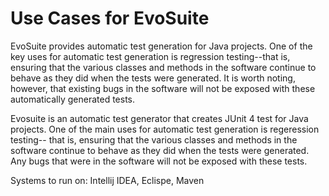 # Use Cases for EvoSuite
EvoSuite provides automatic test generation for Java projects.  One of the key uses for automatic test generation is regression testing--that is, ensuring that the various classes and methods in the software continue to behave as they did when the tests were generated.  It is worth noting, however, that existing bugs in the software will not be exposed with these automatically generated tests.

Evosuite is an automatic test generator that creates JUnit 4 test for Java projects. One of the main uses for automatic test generation is regeression testing-- that is, ensuring that the various classes and methods in the software continue to behave as they did when the tests were generated. Any bugs that were in the software will not be exposed with these tests.

Systems to run on: Intellij IDEA, Eclispe, Maven
